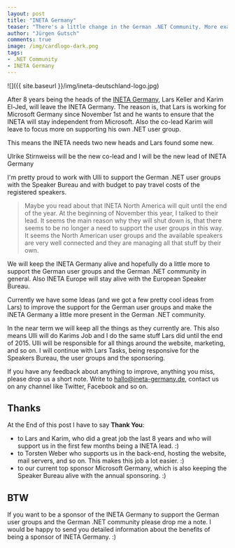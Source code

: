 ```yaml
--- 
layout: post
title: "INETA Germany"
teaser: "There's a little change in the German .NET Community. More exact: The heads of the INETA Germany will change. This post is about what will change and what will stay as it is."
author: "Jürgen Gutsch"
comments: true
image: /img/cardlogo-dark.png
tags: 
- .NET Community
- INETA Germany
---
```


![]({{ site.baseurl }}/img/ineta-deutschland-logo.jpg)

After 8 years being the heads of the [INETA Germany](http://ineta-deutschland.de/), Lars Keller and Karim El-Jed, will leave the INETA Germany. The reason is, that Lars is working for Microsoft Germany since November 1st and he wants to ensure that the INETA will stay independent from Microsoft. Also the co-lead Karim will leave to focus more on supporting his own .NET user group.

This means the INETA needs two new heads and Lars found some new.

Ulrike Stirnweiss will be the new co-lead and I will be the new lead of INETA Germany

I'm pretty proud to work with Ulli to support the German .NET user groups with the Speaker Bureau and with budget to pay travel costs of the registered speakers.

> Maybe you read about that INETA North America will quit until the end of the year. At the beginning of November this year, I talked to their lead. It seems the main reason why they will shut down is, that there seems to be no longer a need to support the user groups in this way. It seems the North American user groups and the available speakers are very well connected and they are managing all that stuff by their own.

We will keep the INETA Germany alive and hopefully do a little more to support the German user groups and the German .NET community in general. Also INETA Europe will stay alive with the European Speaker Bureau.

Currently we have some Ideas (and we got a few pretty cool ideas from Lars) to improve the support for the German user groups and make the INETA Germany a little more present in the German .NET community.

In the near term we will keep all the things as they currently are. This also means Ulli will do Karims Job and I do the same stuff Lars did until the end of 2015. Ulli will be responsible for all things around the website, marketing, and so on. I will continue with Lars Tasks, being responsive for the Speakers Bureau, the user groups and the sponsoring.

If you have any feedback about anything to improve, anything you miss, please drop us a short note. Write to [hallo@ineta-germany.de](mailto:hallo@ineta-germany.de), contact us on any channel like Twitter, Facebook and so on.

## Thanks

At the End of this post I have to say **Thank You**:

- to Lars and Karim, who did a great job the last 8 years and who will support us in the first few months being a INETA lead. :) 
- to Torsten Weber who supports us in the back-end, hosting the website, mail servers, and so on. This makes this job a lot easier. :)
- to our current top sponsor Microsoft Germany, which is also keeping the Speaker Bureau alive with the annual sponsoring. :)

## BTW
If you want to be a sponsor of the INETA Germany to support the German user groups and the German .NET community please drop me a note. I would be happy to send you detailed information about the benefits of being a sponsor of INETA Germany. :)